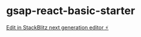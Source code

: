 # gsap-react-basic-starter

[Edit in StackBlitz next generation editor ⚡️](https://stackblitz.com/~/github.com/zetagraph/gsap-react-basic-starter)